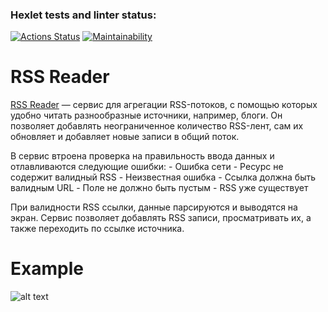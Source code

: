 ### Hexlet tests and linter status:
[![Actions Status](https://github.com/SaldFjjHalsDj/frontend-project-11/actions/workflows/hexlet-check.yml/badge.svg)](https://github.com/SaldFjjHalsDj/frontend-project-11/actions)
[![Maintainability](https://api.codeclimate.com/v1/badges/5a3ff41d9aad12714461/maintainability)](https://codeclimate.com/github/SaldFjjHalsDj/frontend-project-11/maintainability)

# RSS Reader
[RSS Reader](https://frontend-project-11-self-five.vercel.app/) — сервис для агрегации RSS-потоков, с помощью которых удобно читать разнообразные источники, например, блоги. Он позволяет добавлять неограниченное количество RSS-лент, сам их обновляет и добавляет новые записи в общий поток.

В сервис втроена проверка на правильность ввода данных и отлавливаются следующие ошибки:
    - Ошибка сети
    - Ресурс не содержит валидный RSS
    - Неизвестная ошибка
    - Ссылка должна быть валидным URL
    - Поле не должно быть пустым
    - RSS уже существует

При валидности RSS ссылки, данные парсируются и выводятся на экран. Сервис позволяет добавлять RSS записи, 
просматривать их, а также переходить по ссылке источника.

# Example
![alt text](rss_agregator.png)